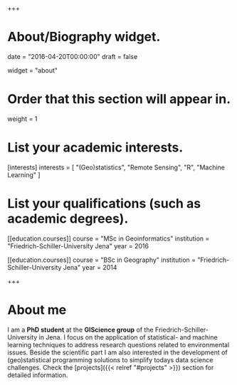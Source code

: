+++
# About/Biography widget.

date = "2016-04-20T00:00:00"
draft = false

widget = "about"

# Order that this section will appear in.
weight = 1

# List your academic interests.
[interests]
  interests = [
    "(Geo)statistics",
    "Remote Sensing",
    "R",
    "Machine Learning"
  ]

# List your qualifications (such as academic degrees).
[[education.courses]]
  course = "MSc in Geoinformatics"
  institution = "Friedrich-Schiller-University Jena"
  year = 2016

[[education.courses]]
  course = "BSc in Geography"
  institution = "Friedrich-Schiller-University Jena"
  year = 2014
 
+++

# About me

I am a **PhD student** at the **GIScience group** of the Friedrich-Schiller-University in Jena. I focus on the application of statistical- and machine learning techniques to address research questions related to environmental issues. Beside the scientific part I am also interested in the development of (geo)statistical programming solutions to simplify todays data science challenges. Check the [projects]({{< relref "#projects" >}}) section for detailed information.

